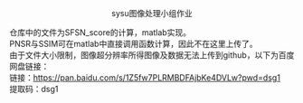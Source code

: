 <p align="center">sysu图像处理小组作业</p>

        
仓库中的文件为SFSN_score的计算，matlab实现。  
PNSR与SSIM可在matlab中直接调用函数计算，因此不在这里上传了。  
由于文件大小限制，图像超分辨率所得图像及数据无法上传到github，以下为百度网盘链接：   
链接：https://pan.baidu.com/s/1Z5fw7PLRMBDFAjbKe4DVLw?pwd=dsg1   
提取码：dsg1
